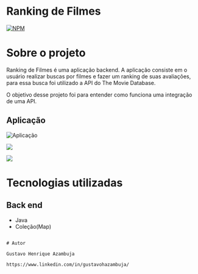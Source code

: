 # Ranking de Filmes
[![NPM](https://img.shields.io/npm/l/react)](https://github.com/devsuperior/sds1-wmazoni/blob/master/LICENSE) 

# Sobre o projeto

Ranking de Filmes é uma aplicação backend. A aplicação consiste em o usuário realizar buscas por filmes e fazer um ranking de suas avaliações, para essa busca foi utilizado a API do The Movie Database.

O objetivo desse projeto foi para entender como funciona uma integração de uma API.


## Aplicação
![Aplicação](https://github.com/gustavoHazambuja/Images/blob/main/RankingMovies/Aplicacao.png)

![](https://github.com/gustavoHazambuja/Images/blob/main/RankingMovies/Codigo.png)

![](https://github.com/gustavoHazambuja/Images/blob/main/RankingMovies/Codigo2.png)

# Tecnologias utilizadas
## Back end
- Java
- Coleção(Map)


```

# Autor

Gustavo Henrique Azambuja

https://www.linkedin.com/in/gustavohazambuja/

